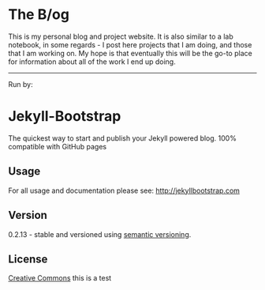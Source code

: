 The B/og
======================

This is my personal blog and project website. It is also similar to a
lab notebook, in some regards - I post here projects that I am doing,
and those that I am working on. My hope is that eventually this will be
the go-to place for information about all of the work I end up doing. 

---
Run by:

# Jekyll-Bootstrap

The quickest way to start and publish your Jekyll powered blog. 100% compatible with GitHub pages

## Usage

For all usage and documentation please see: <http://jekyllbootstrap.com>

## Version

0.2.13 - stable and versioned using [semantic versioning](http://semver.org/).

## License

[Creative Commons](http://creativecommons.org/licenses/by-nc-sa/3.0/)
this is a test
